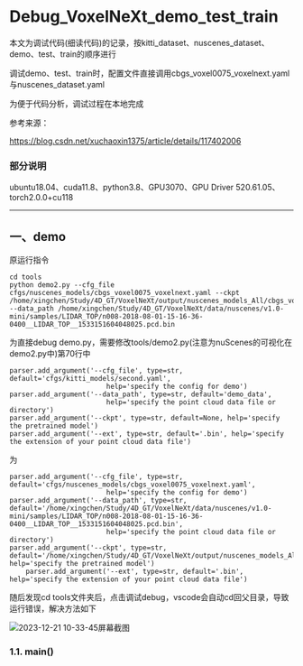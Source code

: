 # Debug_VoxelNeXt_demo_test_train
本文为调试代码(细读代码)的记录，按kitti_dataset、nuscenes_dataset、demo、test、train的顺序进行

调试demo、test、train时，配置文件直接调用cbgs_voxel0075_voxelnext.yaml与nuscenes_dataset.yaml

为便于代码分析，调试过程在本地完成

参考来源：

https://blog.csdn.net/xuchaoxin1375/article/details/117402006
### 部分说明
ubuntu18.04、cuda11.8、python3.8、GPU3070、GPU Driver 520.61.05、torch2.0.0+cu118
***
## 一、demo
原运行指令
```
cd tools
python demo2.py --cfg_file cfgs/nuscenes_models/cbgs_voxel0075_voxelnext.yaml --ckpt /home/xingchen/Study/4D_GT/VoxelNeXt/output/nuscenes_models_All/cbgs_voxel0075_voxelnext/default/ckpt/checkpoint_epoch_20.pth --data_path /home/xingchen/Study/4D_GT/VoxelNeXt/data/nuscenes/v1.0-mini/samples/LIDAR_TOP/n008-2018-08-01-15-16-36-0400__LIDAR_TOP__1533151604048025.pcd.bin
```
为直接debug demo.py，需要修改tools/demo2.py(注意为nuScenes的可视化在demo2.py中)第70行中
```
parser.add_argument('--cfg_file', type=str, default='cfgs/kitti_models/second.yaml',
                        help='specify the config for demo')
parser.add_argument('--data_path', type=str, default='demo_data',
                        help='specify the point cloud data file or directory')
parser.add_argument('--ckpt', type=str, default=None, help='specify the pretrained model')
parser.add_argument('--ext', type=str, default='.bin', help='specify the extension of your point cloud data file')
```
  为
```
parser.add_argument('--cfg_file', type=str, default='cfgs/nuscenes_models/cbgs_voxel0075_voxelnext.yaml',
                        help='specify the config for demo')
parser.add_argument('--data_path', type=str, default='/home/xingchen/Study/4D_GT/VoxelNeXt/data/nuscenes/v1.0-mini/samples/LIDAR_TOP/n008-2018-08-01-15-16-36-0400__LIDAR_TOP__1533151604048025.pcd.bin',
                        help='specify the point cloud data file or directory')
parser.add_argument('--ckpt', type=str, default='/home/xingchen/Study/4D_GT/VoxelNeXt/output/nuscenes_models_All/cbgs_voxel0075_voxelnext/default/ckpt/checkpoint_epoch_20.pth', help='specify the pretrained model')
    parser.add_argument('--ext', type=str, default='.bin', help='specify the extension of your point cloud data file')
```
随后发现cd tools文件夹后，点击调试debug，vscode会自动cd回父目录，导致运行错误，解决方法如下

![2023-12-21 10-33-45屏幕截图](https://github.com/xingchenshanyao/VoxelNeXt/assets/116085226/2b0f11b3-8b88-4aa8-a967-8017abac327e)
### 1.1. main()


